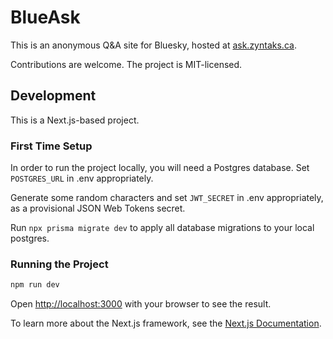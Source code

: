 # BlueAsk

This is an anonymous Q&A site for Bluesky, hosted at [ask.zyntaks.ca](https://ask.zyntaks.ca).

Contributions are welcome. The project is MIT-licensed.


## Development

This is a Next.js-based project.

### First Time Setup

In order to run the project locally, you will need a Postgres database. Set `POSTGRES_URL` in .env appropriately.

Generate some random characters and set `JWT_SECRET` in .env appropriately, as a provisional JSON Web Tokens secret.

Run `npx prisma migrate dev` to apply all database migrations to your local postgres.

### Running the Project

```bash
npm run dev
```

Open [http://localhost:3000](http://localhost:3000) with your browser to see the result.

To learn more about the Next.js framework, see the [Next.js Documentation](https://nextjs.org/docs).
